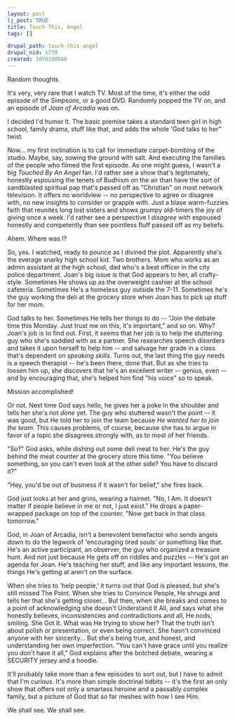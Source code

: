 ```yaml
--- 
layout: post
lj_post: TRUE
title: Touch This, Angel
tags: []

drupal_path: touch-this-angel
drupal_nid: 1770
created: 1076100540
---
```

Random thoughts

It's very, very rare that I watch TV. Most of the time, it's either the odd episode of the <i>Simpsons</i>, or a good DVD. Randomly popped the TV on, and an episode of <i>Joan of Arcadia</i> was on. <lj-cut text="Those who don't want to see me analyze it, feel free to skip this entry!">

I decided I'd humor it. The basic premise takes a standard teen girl in high school, family drama, stuff like that, and adds the whole 'God talks to her" twist. 

Now... my first inclination is to call for immediate carpet-bombing of the studio. Maybe, say, sowing the ground with salt. And executing the families of the people who filmed the first episode. As one might guess, I wasn't a big <i>Touched By An Angel</i> fan. I'd rather see a show that's legitimately, honestly espousing the tenets of Budhism on the air than have the sort of sandblasted spiritual pap that's passed off as "Christian" on most network television. It offers no worldview -- no perspective to agree or disagree with, no new insights to consider or grapple with. Just a blase warm-fuzzies faith that reunites long lost sisters and shows grumpy old-timers the joy of giving once a week. I'd rather see a perspective I *disagree* with espoused honestly and competently than see pointless fluff passed off as my beliefs.

Ahem. Where was I?

So, yes. I watched, ready to pounce as I divined the plot. Apparently she's the everage snarky high school kid. Two brothers. Mom who works as an admin assistant at the high school, dad who's a beat officer in the city police department. Joan's big issue is that God appears to her, all crafty-style. Sometimes He shows up as the overweight cashier at the school cafeteria. Sometimes He's a homeless guy outside the 7-11. Sometimes he's the guy working the deli at the grocery store when Joan has to pick up stuff for her mom.

God talks to her. Sometimes He tells her things to do -- "Join the debate time this Monday. Just trust me on this, it's important," and so on. Why? Joan's job is to find out. First, it seems that her job is to help the stuttering guy who she's saddled with as a partner. She researches speech disorders and takes it upon herself to help him -- and salvage her grade in a class that's dependent on <i>speaking skills</i>. Turns out, the last thing the guy needs is a speech therapist -- he's been there, done that. But as she tries to loosen him up, she discovers that he's an excellent writer -- genius, even -- and by encouraging that, she's helped him find "his voice" so to speak.

Mission accomplished!

Or not. Next time God says hello, he gives her a poke in the shoulder and tells her she's not <i>done</i> yet. The guy who stuttered wasn't the point -- it was good, but He told her to join the team because <i>He wanted her to join the team.</i> This causes problems, of course, because she has to argue in favor of a topic she disagrees strongly with, as to most of her friends.

"So?" God asks, while dishing out some deli meat to her. He's the guy behind the meat counter at the grocery store this time. "You believe something, so you can't even look at the other side? You have to discard it?"

"Hey, you'd be out of business if it wasn't for belief," she fires back.

God just looks at her and grins, wearing a hairnet. "No, I Am. It doesn't matter if people believe in me or not, I just exist." He drops a paper-wrapped package on top of the counter. "Now get back in that class tomorrow."

God, in Joan of Arcadia, isn't a benevolent benefactor who sends angels down to do the legwork of 'encouraging tired souls' or something like that. He's an active participant, an observer, the guy who organized a treasure hunt. And not just because He gets off on riddles and puzzles -- He's got an agenda for Joan. He's teaching her stuff, and like any important lessons, the things He's getting at aren't on the surface.

When she tries to 'help people,' it turns out that God is pleased, but she's still missed The Point. When she tries to Convince People, He shrugs and tells her that she's getting closer... But then, when she breaks and comes to a point of acknowledging she doesn't Understand It All, and says what she honestly believes, inconsistencies and contradictions and all, He nods, smiling. She Got It. What was He trying to show her? That the truth isn't about polish or presentation, or even being correct. She hasn't convinced anyone with her sincerity... But she's being true, and honest, and understanding her own imperfection. "You can't have grace until you realize you don't have it all," God explains after the botched debate, wearing a SECURITY jersey and a hoodie.

It'll probably take more than a few episodes to sort out, but I have to admit that I'm curious. It's more than simple doctrinal tidbits -- it's the first an only show that offers not only a smartass heroine and a passably complex family, but a picture of God that so far meshes with how I see Him.

We shall see. We shall see.
